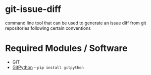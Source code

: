 # git-issue-diff
command line tool that can be used to generate an issue diff from git repositories following certain conventions

# Required Modules / Software

- GIT
- [GitPython](https://gitpython.readthedocs.io/en/stable/) - `pip install gitpython`
